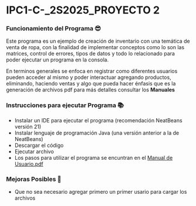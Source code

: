 # IPC1-C-_2S2025_PROYECTO 2

### Funcionamiento del Programa 😎
Este programa es un ejemplo de creación de inventario con una temática de venta de ropa, con la finalidad de implementar conceptos como lo son las matrices, control de errores, tipos de datos y todo lo relacionado para poder ejecutar un programa en la consola.

En terminos generales se enfoca en registrar como diferentes usuarios pueden acceder al mismo y poder interactuar agregando productos, eliminando, haciendo ventas y algo que pueda hacer énfasis que es la generación de archivos pdf para más detalles consultar los **Manuales**

### Instrucciones para ejecutar Programa 📚
- Instalar un IDE para ejecutar el programa (recomendación NeatBeans versión 21)
- Instalar lenguaje de programación Java (una versión anterior a la de NeatBeans)
- Descargar el código
- Ejecutar archivo
- Los pasos para utilizar el programa se encuntran en el [Manual de Usuario.pdf](https://github.com/user-attachments/files/22327893/Manual.de.Usuario.1.pdf)
  
### Mejoras Posibles 🔧
- Que no sea necesario agregar primero un primer usario para cargar los archivos

